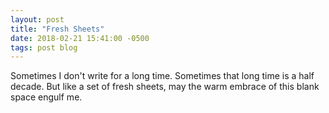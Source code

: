 ```yaml
---
layout: post
title: "Fresh Sheets"
date: 2018-02-21 15:41:00 -0500
tags: post blog
---
```


Sometimes I don't write for a long time. Sometimes that long time is a half decade. But like a set of fresh sheets, may the warm embrace of this blank space engulf me.


